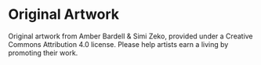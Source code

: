 # Original Artwork

Original artwork from Amber Bardell & Simi Zeko, provided under a Creative Commons Attribution 4.0 license. Please help
artists earn a living by promoting their work.
